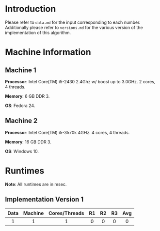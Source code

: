 # Introduction
Please refer to `data.md` for the input corresponding to each number.
Additionally please refer to `versions.md` for the various version of the implementation of this algorithm.

# Machine Information

## Machine 1
**Processor**: Intel Core(TM) i5-2430 2.4Ghz w/ boost up to 3.0GHz. 2 cores, 4 threads.

**Memory**: 6 GB DDR 3.

**OS**: Fedora 24.

## Machine 2
**Processor**: Intel Core(TM) i5-3570k 4GHz. 4 cores, 4 threads.

**Memory**: 16 GB DDR 3.

**OS**: Windows 10.

# Runtimes

**Note**: All runtimes are in msec.

## Implementation Version 1

Data | Machine | Cores/Threads | R1 | R2 | R3 | Avg | 
:---:|:-------:|:-------------:|:---:|:---:|:---:|:---:|
1    | 1       | 1             | 0  | 0  | 0  | 0   |
